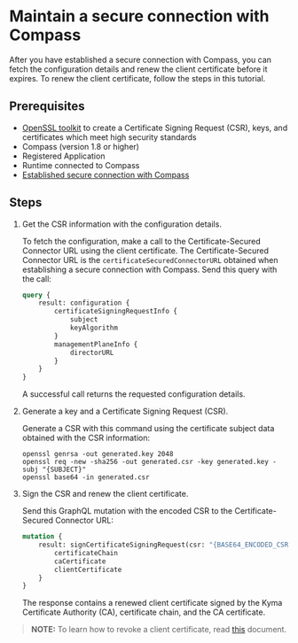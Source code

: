 # Maintain a secure connection with Compass

After you have established a secure connection with Compass, you can fetch the configuration details and renew the client certificate before it expires. To renew the client certificate, follow the steps in this tutorial.

## Prerequisites

- [OpenSSL toolkit](https://www.openssl.org/docs/man1.0.2/apps/openssl.html) to create a Certificate Signing Request (CSR), keys, and certificates which meet high security standards
- Compass (version 1.8 or higher)
- Registered Application
- Runtime connected to Compass
- [Established secure connection with Compass](08-01-establish-secure-connection-with-compass.md)

## Steps

1. Get the CSR information with the configuration details.

    To fetch the configuration, make a call to the Certificate-Secured Connector URL using the client certificate. 
    The Certificate-Secured Connector URL is the `certificateSecuredConnectorURL` obtained when establishing a secure connection with Compass. 
    Send this query with the call:
    
    ```graphql
    query {
        result: configuration {
            certificateSigningRequestInfo { 
                subject 
                keyAlgorithm 
            }
            managementPlaneInfo { 
                directorURL 
            }
        }
    }
    ``` 

    A successful call returns the requested configuration details.

2. Generate a key and a Certificate Signing Request (CSR).

    Generate a CSR with this command using the certificate subject data obtained with the CSR information: 
    ```
    openssl genrsa -out generated.key 2048
    openssl req -new -sha256 -out generated.csr -key generated.key -subj "{SUBJECT}"
    openssl base64 -in generated.csr
    ```

3. Sign the CSR and renew the client certificate. 

    Send this GraphQL mutation with the encoded CSR to the Certificate-Secured Connector URL:

    ```graphql
    mutation {
        result: signCertificateSigningRequest(csr: "{BASE64_ENCODED_CSR}") {
            certificateChain
            caCertificate
            clientCertificate
        }
    }
    ```

    The response contains a renewed client certificate signed by the Kyma Certificate Authority (CA), certificate chain, and the CA certificate.
    
>**NOTE:** To learn how to revoke a client certificate, read [this](08-03-revoke-client-certificate.md) document.
